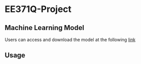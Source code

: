 # EE371Q-Project

## Machine Learning Model
Users can access and download the model at the following [link](https://drive.google.com/drive/folders/1O1qQXRtKiZi57ihtrIOaE8CuMVNcB7At?usp=sharing)

## Usage
